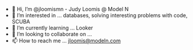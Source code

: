 - 👋 Hi, I’m @jloomismn - Judy Loomis @ Model N
- 👀 I’m interested in ... databases, solving interesting problems with code, SCUBA
- 🌱 I’m currently learning ... Looker
- 💞️ I’m looking to collaborate on ...
- 📫 How to reach me ... jloomis@modeln.com

<!---
jloomismn/jloomismn is a ✨ special ✨ repository because its `README.md` (this file) appears on your GitHub profile.
You can click the Preview link to take a look at your changes.
--->
